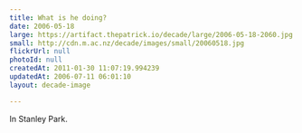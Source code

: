 ```yaml
---
title: What is he doing?
date: 2006-05-18
large: https://artifact.thepatrick.io/decade/large/2006-05-18-2060.jpg
small: http://cdn.m.ac.nz/decade/images/small/20060518.jpg
flickrUrl: null
photoId: null
createdAt: 2011-01-30 11:07:19.994239
updatedAt: 2006-07-11 06:01:10
layout: decade-image

---
```

In Stanley Park.
